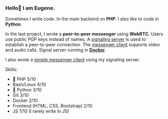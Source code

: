 ### Hello👋 I am Eugene.

Sometimes I write code. In the main backend on **PHP**. I also like to code in **Python**.

In the last project, I wrote a **peer-to-peer messenger** using **WebRTC**.
Users use public PGP keys instead of names.
A [signaling server](https://github.com/mir-evgenii/signaling_server) is used to establish a peer-to-peer connection.
The [messenger client](https://github.com/mir-evgenii/messenger_client_app) supports video and audio calls.
Signal server running in **[Docker](https://github.com/mir-evgenii/doc_web_app "docker-compose config")**.

I also wrote a [simple messenger client](https://github.com/mir-evgenii/messenger_desktop_app) using my signaling server.

Skills:

- :elephant: PHP 5/10
- Bash/Linux 4/10
- :snake: Python 3/10
- Git 3/10
- Docker 2/10
- Frontend (HTML, CSS, Bootstrap) 2/10
- JS 1/10 (I rarely write in JS)
